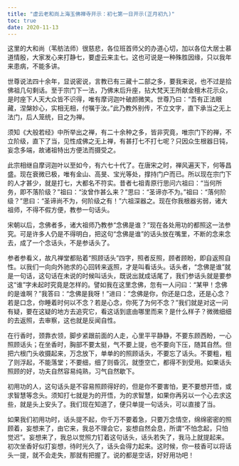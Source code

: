 ```yaml
---
title: "虚云老和尚上海玉佛禅寺开示：初七第一日开示(正月初九)"
toc: true
date: 2020-11-13
---
```


这里的大和尚（苇舫法师）很慈悲，各位班首师父的办道心切，加以各位大居士慕道情殷，大家发心来打静七，要虚云来主七。这也可说是一种殊胜因缘，只以我年来患病，不能多讲。

世尊说法四十余年，显说密说，言教已有三藏十二部之多，要我来说，也不过是拾佛祖几句剩话。至于宗门下一法，乃佛末后升座，拈大梵天王所献金檀木花示众，是时座下人天大众皆不识得，唯有摩诃迦叶破颜微笑。世尊乃曰：“吾有正法眼藏，涅槃妙心，实相无相，付嘱于汝。”此乃教外别传，不立文字，直下承当之无上法门，后人笼统，目之为禅。

须知《大般若经》中所举出之禅，有二十余种之多，皆非究竟，唯宗门下的禅，不立阶级，直下了当，见性成佛之无上禅，有甚打七不打七呢？只因众生根器日钝，妄念多端，故诸祖特出方便法而摄受之。

此宗相继自摩诃迦叶以至如今，有六七十代了。在唐宋之时，禅风遍天下，何等昌盛。现在衰微已极，唯有金山、高旻、宝光等处，撑持门户而已。所以现在宗门下的人才甚少，就是打七，大都名不符实。昔者七祖青原行思问六祖曰：“当何所务，即不落阶级？”祖曰：“汝曾作甚么来？”思曰：“圣谛亦不为。”祖曰：“落何阶级？”思曰：“圣谛尚不为，何阶级之有！”六祖深器之。现在你我根器劣弱，诸大祖师，不得不假方便，教参一句话头。

宋朝以后，念佛者多，诸大祖师乃教参“念佛是谁？”现在各处用功的都照这一法参究。可是许多人仍是不得明白，把这句“念佛是谁”的话头放在嘴里，不断的念来念去，成了一个念话头，不是参话头了。

参者参看义，故凡禅堂都贴着“照顾话头”四字，照者反照，顾者顾盼，即自返照自性。以我们一向向外驰求的心回转来返照，才是叫看话头。话头者，“念佛是谁”就是一句话，这句话在未说的时候叫话头，既说出就成话尾了，我们参话头就是要参这“谁”字未起时究竟是怎样的。譬如我在这里念佛，忽有一人问曰：“某甲！念佛的是谁啊？”我答曰：“念佛是我呀！”进曰：“念佛是你，你还是口念，还是心念？若是口念，你睡着时何以不念？若是心念，你死了为何不念？”我们就是对这一问有疑，要在这疑的地方去追究它，看这话到底由哪里而来？是什么样子？微微细细的去返照，去审察，这也就是反闻自性。

在行香时，颈靠衣领，脚步紧跟前面的人走，心里平平静静，不要东顾西盼，一心照顾话头；在坐香时，胸部不要太挺，气不要上提，也不要向下压，随其自然。但把六根门头收摄起来，万念放下，单单的的照顾话头，不要忘了话头。不要粗，粗了则浮起，不能落堂；不要细，细了则昏沉，就堕空亡，都得不到受用。如果话头照顾的好，功夫自然容易纯熟，习气自然歇下。

初用功的人，这句话头是不容易照顾得好的，但是你不要害怕，更不要想开悟，或求智慧等念头。须知打七就是为的开悟，为的求智慧，如果你再另以一个心去求这些，就是头上安头了。我们现在知道了，便只单提一句话头，可以直接了当。

如果我们初用功时，话头提不起，你千万不要着急，只要万念情空，绵绵密密的照顾着，妄想来了，由它来，我总不理会它，妄想自然会息，所谓“不怕念起，只怕觉迟”。妄想来了，我总以觉照力钉着这句话头，话头若失了，我马上就提起来。初次坐香好似打妄想，待时光久了，话头会得力起来。这时候，你一枝香可以将话头一提，就不会走失，那就有把握了。说的都是空话，好好用功吧！
